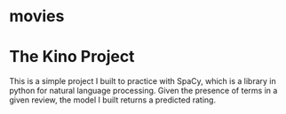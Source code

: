 # movies
<h1>The Kino Project</h1>
<p>This is a simple project I built to practice with SpaCy, which is a library in python for natural language processing.
  Given the presence of terms in a given review, the model I built returns a predicted rating.
